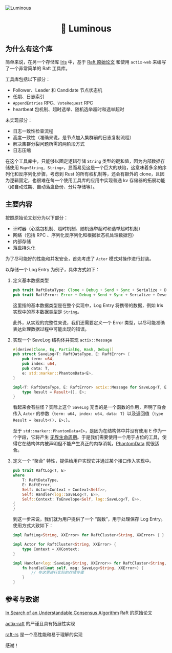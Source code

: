 ![Luminous](https://picture.hanbings.io/2024/10/15/d94d5f39b7fff8fd3ffd7aa1215b7422.png)

<h1 align="center">🌟 Luminous</h1>

## 为什么有这个库

简单来说，在另一个存储库 [Iris](https://github.com/hanbings/icarus/tree/main/iris) 中，基于 [Raft 原始论文](https://pdos.csail.mit.edu/6.824/papers/raft-extended.pdf) 和使用 `actix-web` 来编写了一个非常简单的 Raft 工具库。

工具库包括以下部分：

- Follower、Leader 和 Candidate 节点状态机
- 任期、日志索引
- `AppendEntries` RPC、`VoteRequest` RPC
- heartbeat 包机制、超时选举、随机选举超时和选举超时

未实现部分：

- 日志一致性检查流程
- 高度一致性（准确来说，是节点加入集群前的日志复制流程）
- 解决集群分裂问题所需的两阶段方式
- 日志压缩

在这个工具库中，只能够以固定逻辑存储 `String` 类型的键和值，因为内部数据存储使用 `Map<String, String>`，显而易见这是一个巨大的缺陷，这意味着多余的序列化和反序列化步骤，考虑到 Rust 的所有权机制等，还会有额外的 clone，且因为逻辑固定，也很难在每一个使用工具库的应用中实现普通 kv 存储器的拓展功能（如自动过期、自动落盘备份、分片存储等）。

## 主要内容

按照原始论文划分为以下部分：

- 计时器（心跳包机制、超时机制、随机选举超时和选举超时机制）
- 网络（包括 RPC 、序列化反序列化和根据状态机处理数据包）
- 内部存储
- 落盘持久化

为了尽可能好的性能和并发安全，首先考虑了 `Actor` 模式对操作进行封装。

以存储一个 Log Entry 为例子，具体方式如下：

1. 定义基本数据类型

   ```rust
   pub trait RaftDataType: Clone + Debug + Send + Sync + Serialize + DeserializeOwned + 'static {}
   pub trait RaftError: Error + Debug + Send + Sync + Serialize + DeserializeOwned + 'static {}
   ```

   这里指的基本数据类型是在整个实现中，Log Entry 将携带的数据，例如 Iris 实现中的基本数据类型是 `String`。

   此外，从实现的完整性来说，我们还需要定义一个 Error 类型，以尽可能准确表达处理数据过程中可能出现的错误。

2. 实现一个 SaveLog 结构体并实现 `actix::Message`

   ```rust
   #[derive(Clone, Eq, PartialEq, Hash, Debug)]
   pub struct SaveLog<T: RaftDataType, E: RaftError> {
       pub term: u64,
       pub index: u64,
       pub data: T,
       e: std::marker::PhantomData<E>,
   }
   
   impl<T: RaftDataType, E: RaftError> actix::Message for SaveLog<T, E> {
       type Result = Result<(), E>;
   }
   ```

   看起来会有些怪？实际上这个 `SaveLog` 充当的是一个函数的作用，声明了将会传入 `Actor` 的参数（`term: u64, index: u64, data: T`）以及返回值（`type Result = Result<(), E>;`）。

   至于 `std::marker::PhantomData<E>`，是因为在结构体中并没有使用 E 作为一个字段，它将产生 [无界生命周期](https://doc.rust-lang.org/nomicon/unbounded-lifetimes.html)。于是我们需要使用一个用于占位的工具，使得它在结构体内被声明但不能产生真正的内存消耗，[PhantomData](https://doc.rust-lang.org/nomicon/phantom-data.html) 就很适合。

3. 定义一个 “聚合” 特性，提供给用户实现它并通过某个接口传入实现中。

   ```rust
   pub trait RaftLog<T, E>
   where
       T: RaftDataType,
       E: RaftError,
       Self: Actor<Context = Context<Self>>,
       Self: Handler<log::SaveLog<T, E>>,
       Self::Context: ToEnvelope<Self, log::SaveLog<T, E>>,
   {
   }
   ```

   到这一步来说，我们就为用户提供了一个 “函数”，用于处理保存 Log Entry。使用方式大致如下：
   
   ```rust
   impl RaftLog<String, XXError> for RaftCluster<String, XXError> { }
   
   impl Actor for RaftCluster<String, XXError> {
       type Context = XXContext;
   }
   
   impl Handler<log::SaveLog<String, XXError>> for RaftCluster<String, XXError> {
       fn handle(&mut self, msg: SaveLog<String, XXError>) {
           // 在这里进行实际的存储步骤
       }
   }
   ```

## 参考与致谢

[In Search of an Understandable Consensus Algorithm](https://pdos.csail.mit.edu/6.824/papers/raft-extended.pdf) Raft 的原始论文

[actix-raft](https://github.com/bjornmolin/actix-raft) 的严谨且具有拓展性实现

[raft-rs](https://github.com/tikv/raft-rs) 是一个高性能和易于理解的实现

感谢！
